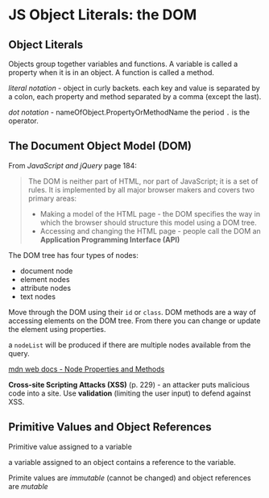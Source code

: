# JS Object Literals: the DOM

## Object Literals

Objects group together variables and functions. A variable is called a property when it is in an object. A function is called a method.

*literal notation* - object in curly backets. each key and value is separated by a colon, each property and method separated by a comma (except the last).

*dot notation* - nameOfObject.PropertyOrMethodName the period `.` is the operator.

## The Document Object Model (DOM)

From *JavaScript and jQuery* page 184:

>The DOM is neither part of HTML, nor part of JavaScript; it is a set of rules. It is implemented by all major browser makers and covers two primary areas:
>* Making a model of the HTML page - the DOM specifies the way in which the browser should structure this model using a DOM tree.
>* Accessing and changing the HTML page -  people call the DOM an **Application Programming Interface (API)**

The DOM tree has four types of nodes:

* document node
* element nodes
* attribute nodes
* text nodes

Move through the DOM using their `id` or `class`. DOM methods are a way of accessing elements on the DOM tree. From there you can change or update the element using properties.

a `nodeList` will be produced if there are multiple nodes available from the query.

[mdn web docs - Node Properties and Methods](https://developer.mozilla.org/en-US/docs/Web/API/Node)

**Cross-site Scripting Attacks (XSS)** (p. 229) - an attacker puts malicious code into a site. Use **validation** (limiting the user input) to defend against XSS.

## Primitive Values and Object References

Primitive value assigned to a variable

a variable assigned to an object contains a reference to the variable.

Primite values are *immutable* (cannot be changed) and object references are *mutable*